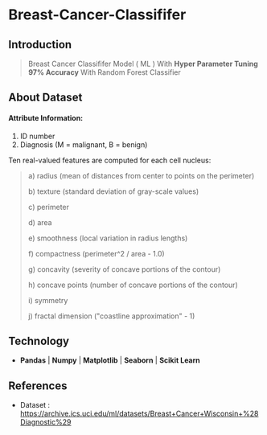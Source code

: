 # Breast-Cancer-Classififer

## Introduction
> Breast Cancer Classififer Model ( ML ) With **Hyper Parameter Tuning 97% Accuracy** With Random Forest Classifier

## About Dataset

#### Attribute Information:

1) ID number
2) Diagnosis (M = malignant, B = benign)

Ten real-valued features are computed for each cell nucleus:

>a) radius (mean of distances from center to points on the perimeter)
>
>b) texture (standard deviation of gray-scale values)
>
>c) perimeter
>
>d) area
>
>e) smoothness (local variation in radius lengths)
>
>f) compactness (perimeter^2 / area - 1.0)
>
>g) concavity (severity of concave portions of the contour)
>
>h) concave points (number of concave portions of the contour)
>
>i) symmetry
>
>j) fractal dimension ("coastline approximation" - 1)

## Technology
- **Pandas** | **Numpy** | **Matplotlib** | **Seaborn** | **Scikit Learn**

## References

- Dataset : https://archive.ics.uci.edu/ml/datasets/Breast+Cancer+Wisconsin+%28Diagnostic%29 
